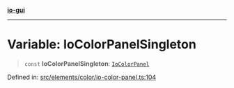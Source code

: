 [**io-gui**](../README.md)

***

# Variable: IoColorPanelSingleton

> `const` **IoColorPanelSingleton**: [`IoColorPanel`](../classes/IoColorPanel.md)

Defined in: [src/elements/color/io-color-panel.ts:104](https://github.com/io-gui/io/blob/main/src/elements/color/io-color-panel.ts#L104)
